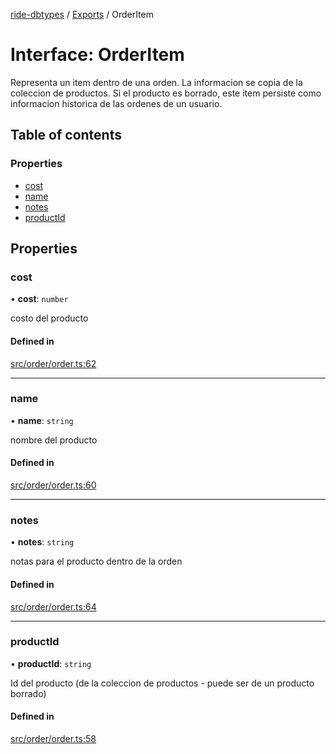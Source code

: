 [ride-dbtypes](../README.md) / [Exports](../modules.md) / OrderItem

# Interface: OrderItem

Representa un item dentro de una orden.  La informacion se copia de la
coleccion de productos.  Si el producto es borrado, este item persiste
como informacion historica de las ordenes de un usuario.

## Table of contents

### Properties

- [cost](OrderItem.md#cost)
- [name](OrderItem.md#name)
- [notes](OrderItem.md#notes)
- [productId](OrderItem.md#productid)

## Properties

### cost

• **cost**: `number`

costo del producto

#### Defined in

[src/order/order.ts:62](https://github.com/gatitolabs/ride-dbtypes/blob/c046978/src/order/order.ts#L62)

___

### name

• **name**: `string`

nombre del producto

#### Defined in

[src/order/order.ts:60](https://github.com/gatitolabs/ride-dbtypes/blob/c046978/src/order/order.ts#L60)

___

### notes

• **notes**: `string`

notas para el producto dentro de la orden

#### Defined in

[src/order/order.ts:64](https://github.com/gatitolabs/ride-dbtypes/blob/c046978/src/order/order.ts#L64)

___

### productId

• **productId**: `string`

Id del producto (de la coleccion de productos - puede ser de un producto borrado)

#### Defined in

[src/order/order.ts:58](https://github.com/gatitolabs/ride-dbtypes/blob/c046978/src/order/order.ts#L58)

